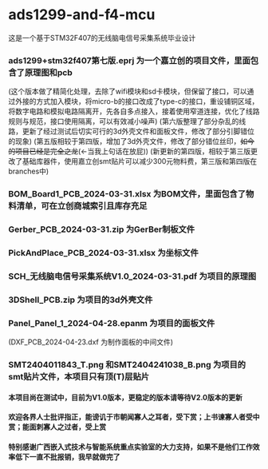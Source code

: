 # ads1299-and-f4-mcu
这是一个基于STM32F407的无线脑电信号采集系统毕业设计

### ads1299+stm32f407第七版.eprj 为一个嘉立创的项目文件，里面包含了原理图和pcb
(这个版本做了精简化处理，去除了wifi模块和sd卡模块，但保留了接口，可以通过外接的方式加入模块，将micro-b的接口改成了type-c的接口，重设铺铜区域，将数字电路和模拟电路隔离开，先各自多点接入，接着使用窄道连接，优化了线路规则与规范，接口使用隔离，可以有效减小噪声)
(第六版整理了部分杂乱的线路，更新了经过测试后切实可行的3d外壳文件和面板文件，修改了部分引脚错位的现象)
(第五版相较于第四版，增加了3d外壳文件，修改了部分错位丝印，~~如今的项目已经是完全之龙~~(<-当我上句话在放屁))
(新更新的第四版，相较于第三版更改了基础库器件，使用嘉立创smt贴片可以减少300元物料费，第三版和第四版在branches中)

### BOM_Board1_PCB_2024-03-31.xlsx 为BOM文件，里面包含了物料清单，可在立创商城索引且库存充足

### Gerber_PCB_2024-03-31.zip 为GerBer制板文件

### PickAndPlace_PCB_2024-03-31.xlsx 为坐标文件

### SCH_无线脑电信号采集系统V1.0_2024-03-31.pdf 为项目的原理图

### 3DShell_PCB.zip 为项目的3d外壳文件

### Panel_Panel_1_2024-04-28.epanm 为项目的面板文件
(DXF_PCB_2024-04-23.dxf 为制作面板的中间文件)

### SMT2404011843_T.png 和SMT2404241038_B.png 为项目的smt贴片文件，本项目只有顶(T)层贴片

#### 本项目尚在测试中，目前为V1.0版本，更稳定的版本请等待V2.0版本的更新

#### 欢迎各界人士批评指正，能谤讥于市朝闻寡人之耳者，受下赏；上书谏寡人者受中赏；能面刺寡人之过者，受上赏

#### 特别感谢广西嵌入式技术与智能系统重点实验室的大力支持，如果不是他们工作效率低下一直不批报销，我早就做完了
